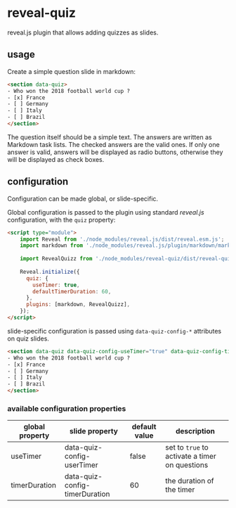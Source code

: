 # reveal-quiz

reveal.js plugin that allows adding quizzes as slides.

## usage

Create a simple question slide in markdown:

```html
<section data-quiz>
- Who won the 2018 football world cup ?
- [x] France
- [ ] Germany
- [ ] Italy
- [ ] Brazil
</section>
```

The question itself should be a simple text.
The answers are written as Markdown task lists.
The checked answers are the valid ones.
If only one answer is valid, answers will be displayed as radio buttons, otherwise they will be displayed as check boxes.

## configuration

Configuration can be made global, or slide-specific.

Global configuration is passed to the plugin using standard *reveal.js* configuration, with the `quiz` property:

```html
<script type="module">
    import Reveal from './node_modules/reveal.js/dist/reveal.esm.js';
    import markdown from './node_modules/reveal.js/plugin/markdown/markdown.esm.js';
    
    import RevealQuizz from './node_modules/reveal-quiz/dist/reveal-quiz-bundle-esm.js';
    
    Reveal.initialize({
      quiz: {
        useTimer: true,
        defaultTimerDuration: 60,
      },
      plugins: [markdown, RevealQuizz],
    });
</script>
```

slide-specific configuration is passed using `data-quiz-config-*` attributes on quiz slides.

```html
<section data-quiz data-quiz-config-useTimer="true" data-quiz-config-timerDuration="30">
- Who won the 2018 football world cup ?
- [x] France
- [ ] Germany
- [ ] Italy
- [ ] Brazil
</section>
```

### available configuration properties

| global property | slide property                 | default value | description                                                                  |
|-----------------|--------------------------------|---------------|------------------------------------------------------------------------------|
| useTimer        | data-quiz-config-userTimer     | false         | set to `true` to activate a timer on questions                               |
| timerDuration   | data-quiz-config-timerDuration | 60            | the duration of the timer                                                    |
